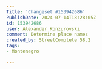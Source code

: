 ```yaml
---
Title: 'Changeset #153942686'
PublishDate: 2024-07-14T18:28:05Z
id: 153942686
user: Alexander Konzurovski
comment: Determine place names
created_by: StreetComplete 58.2
tags:
- Montenegro

---
```

